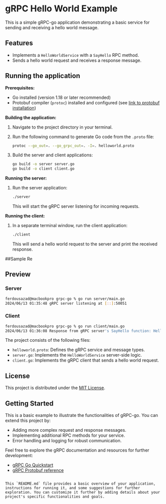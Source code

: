 # gRPC Hello World Example

This is a simple gRPC-go application demonstrating a basic service for sending and receiving a hello world message.

## Features

* Implements a `HelloWorldService` with a `SayHello` RPC method.
* Sends a hello world request and receives a response message.

## Running the application

**Prerequisites:**

* Go installed (version 1.18 or later recommended)
* Protobuf compiler (`protoc`) installed and configured (see [link to protobuf installation](https://grpc.io/docs/languages/go/quickstart/))

**Building the application:**

1. Navigate to the project directory in your terminal.
2. Run the following command to generate Go code from the `.proto` file:

   ```bash
   protoc --go_out=. --go_grpc_out=. -I=. helloworld.proto
   ```

3. Build the server and client applications:

   ```bash
   go build -o server server.go
   go build -o client client.go
   ```

**Running the server:**

1. Run the server application:

   ```bash
   ./server
   ```

   This will start the gRPC server listening for incoming requests.

**Running the client:**

1. In a separate terminal window, run the client application:

   ```bash
   ./client
   ```

   This will send a hello world request to the server and print the received response.

##Sample Re

## Preview
### Server
   ```bash
   ferdousazad@macbookpro grpc-go % go run server/main.go
   2024/06/13 01:35:48 gRPC server listening at [::]:50051
   ```
### Client
   ```bash
   ferdousazad@macbookpro grpc-go % go run client/main.go
   2024/06/13 01:36:08 Response from gRPC server's SayHello function: Hello, World! 
   ```


The project consists of the following files:

* `helloworld.proto`: Defines the gRPC service and message types.
* `server.go`: Implements the `HelloWorldService` server-side logic.
* `client.go`: Implements the gRPC client that sends a hello world request.

## License

This project is distributed under the [MIT License](https://opensource.org/licenses/MIT).

## Getting Started

This is a basic example to illustrate the functionalities of gRPC-go. You can extend this project by:

* Adding more complex request and response messages.
* Implementing additional RPC methods for your service.
* Error handling and logging for robust communication.

Feel free to explore the gRPC documentation and resources for further development:

* [gRPC Go Quickstart](https://grpc.io/docs/languages/go/quickstart/)
* [gRPC Protobuf reference](https://developers.google.com/protocol-buffers/docs/reference/grpc/go-generated)
```

This `README.md` file provides a basic overview of your application, instructions for running it, and some suggestions for further exploration. You can customize it further by adding details about your project's specific functionalities and goals.